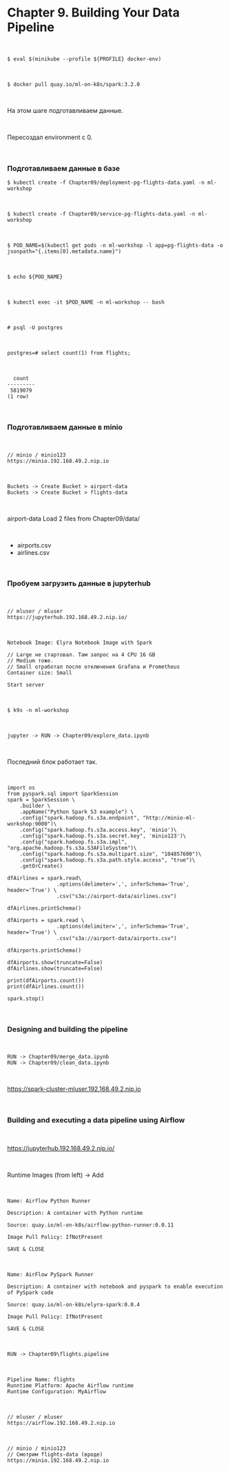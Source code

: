 # Chapter 9. Building Your Data Pipeline

<br/>

```
$ eval $(minikube --profile ${PROFILE} docker-env)
```

<br/>

```
$ docker pull quay.io/ml-on-k8s/spark:3.2.0
```

<br/>

На этом шаге подготавливаем данные.

<br/>

Пересоздал environment c 0.

<br/>

### Подготавливаем данные в базе

```
$ kubectl create -f Chapter09/deployment-pg-flights-data.yaml -n ml-workshop
```

<br/>

```
$ kubectl create -f Chapter09/service-pg-flights-data.yaml -n ml-workshop
```

<br/>

```
$ POD_NAME=$(kubectl get pods -n ml-workshop -l app=pg-flights-data -o jsonpath="{.items[0].metadata.name}")
```

<br/>

```
$ echo ${POD_NAME}
```

<br/>

```
$ kubectl exec -it $POD_NAME -n ml-workshop -- bash
```

<br/>

```
# psql -U postgres
```

<br/>

```
postgres=# select count(1) from flights;
```

<br/>

```
  count
---------
 5819079
(1 row)
```

<br/>

### Подготавливаем данные в minio

<br/>

```
// minio / minio123
https://minio.192.168.49.2.nip.io
```

<br/>

```
Buckets -> Create Bucket > airport-data
Buckets -> Create Bucket > flights-data
```

<br/>

airport-data Load 2 files from Chapter09/data/

<br/>

- airports.csv
- airlines.csv

<br/>

### Пробуем загрузить данные в jupyterhub

<br/>

```
// mluser / mluser
https://jupyterhub.192.168.49.2.nip.io/
```

<br/>

```
Notebook Image: Elyra Notebook Image with Spark

// Large не стартовал. Там запрос на 4 CPU 16 GB
// Medium тоже.
// Small отработал после отключения Grafana и Prometheus
Container size: Small

Start server
```

<br/>

```
$ k9s -n ml-workshop
```

<br/>

```
jupyter -> RUN -> Chapter09/explore_data.ipynb
```

<br/>

Последний блок работает так.

<br/>

```
import os
from pyspark.sql import SparkSession
spark = SparkSession \
    .builder \
    .appName("Python Spark S3 example") \
    .config("spark.hadoop.fs.s3a.endpoint", "http://minio-ml-workshop:9000")\
    .config("spark.hadoop.fs.s3a.access.key", 'minio')\
    .config("spark.hadoop.fs.s3a.secret.key", 'minio123')\
    .config("spark.hadoop.fs.s3a.impl", "org.apache.hadoop.fs.s3a.S3AFileSystem")\
    .config("spark.hadoop.fs.s3a.multipart.size", "104857600")\
    .config("spark.hadoop.fs.s3a.path.style.access", "true")\
    .getOrCreate()

dfAirlines = spark.read\
                .options(delimeter=',', inferSchema='True', header='True') \
                .csv("s3a://airport-data/airlines.csv")

dfAirlines.printSchema()

dfAirports = spark.read \
                .options(delimiter=',', inferSchema='True', header='True') \
                .csv("s3a://airport-data/airports.csv")

dfAirports.printSchema()

dfAirports.show(truncate=False)
dfAirlines.show(truncate=False)

print(dfAirports.count())
print(dfAirlines.count())

spark.stop()
```

<br/>

### Designing and building the pipeline

<br/>

```
RUN -> Chapter09/merge_data.ipynb
RUN -> Chapter09/clean_data.ipynb
```

<br/>

https://spark-cluster-mluser.192.168.49.2.nip.io

<br/>

### Building and executing a data pipeline using Airflow

<br/>

https://jupyterhub.192.168.49.2.nip.io/

<br/>

Runtime Images (from left) -> Add

<br/>

```
Name: Airflow Python Runner

Description: A container with Python runtime

Source: quay.io/ml-on-k8s/airflow-python-runner:0.0.11

Image Pull Policy: IfNotPresent

SAVE & CLOSE
```

<br/>

```
Name: AirFlow PySpark Runner

Description: A container with notebook and pyspark to enable execution of PySpark code

Source: quay.io/ml-on-k8s/elyra-spark:0.0.4

Image Pull Policy: IfNotPresent

SAVE & CLOSE
```

<br/>

```
RUN -> Chapter09\flights.pipeline
```

<br/>

```
Pipeline Name: flights
Runntime Platform: Apache Airflow runtime
Runtime Configuration: MyAirflow
```

<br/>

```
// mluser / mluser
https://airflow.192.168.49.2.nip.io
```

<br/>

```
// minio / minio123
// Смотрим flights-data (вроде)
https://minio.192.168.49.2.nip.io
```
